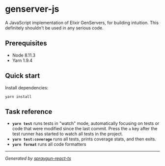 # genserver-js

A JavaScript implementation of Elixir GenServers, for building intuition. This definitely shouldn't be used in any serious code.

## Prerequisites

- Node 8.11.3
- Yarn 1.9.4

## Quick start

Install dependencies:

```
yarn install
```

## Task reference

- **`yarn test`** runs tests in "watch" mode, automatically focusing on tests or code that were modified since the last commit. Press the `a` key after the test runner has started to watch all tests in the project.
- **`yarn test:coverage`** runs all tests, prints coverage stats, and then exits.
- **`yarn format`** runs all code formatters

---

_Generated by [spraygun-react-ts](https://github.com/carbonfive/spraygun-react-ts)_

